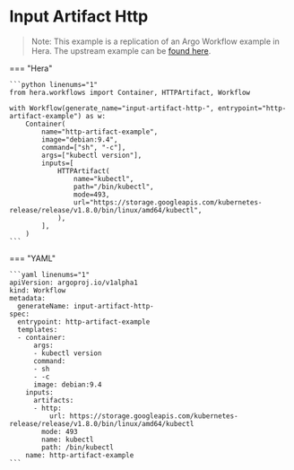 # Input Artifact Http

> Note: This example is a replication of an Argo Workflow example in Hera. The upstream example can be [found here](https://github.com/argoproj/argo-workflows/blob/master/examples/input-artifact-http.yaml).




=== "Hera"

    ```python linenums="1"
    from hera.workflows import Container, HTTPArtifact, Workflow

    with Workflow(generate_name="input-artifact-http-", entrypoint="http-artifact-example") as w:
        Container(
            name="http-artifact-example",
            image="debian:9.4",
            command=["sh", "-c"],
            args=["kubectl version"],
            inputs=[
                HTTPArtifact(
                    name="kubectl",
                    path="/bin/kubectl",
                    mode=493,
                    url="https://storage.googleapis.com/kubernetes-release/release/v1.8.0/bin/linux/amd64/kubectl",
                ),
            ],
        )
    ```

=== "YAML"

    ```yaml linenums="1"
    apiVersion: argoproj.io/v1alpha1
    kind: Workflow
    metadata:
      generateName: input-artifact-http-
    spec:
      entrypoint: http-artifact-example
      templates:
      - container:
          args:
          - kubectl version
          command:
          - sh
          - -c
          image: debian:9.4
        inputs:
          artifacts:
          - http:
              url: https://storage.googleapis.com/kubernetes-release/release/v1.8.0/bin/linux/amd64/kubectl
            mode: 493
            name: kubectl
            path: /bin/kubectl
        name: http-artifact-example
    ```

